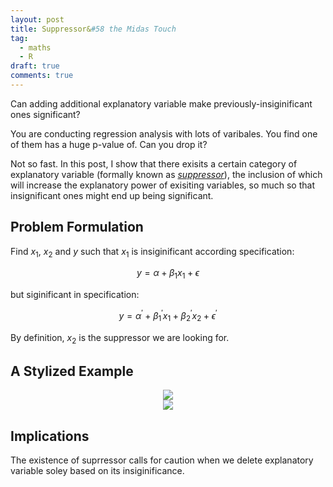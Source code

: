 ```yaml
---
layout: post
title: Suppressor&#58 the Midas Touch
tag:
  - maths
  - R
draft: true
comments: true
---
```

Can adding additional explanatory variable make previously-insiginificant ones significant?

You are conducting regression analysis with lots of varibales. You find one of them has a huge p-value of. Can you drop it?

Not so fast. In this post, I show that there exisits a certain category of explanatory variable (formally known as [*suppressor*](https://en.wikipedia.org/wiki/Mediation_(statistics)#Other_third_variables)), the inclusion of which will increase the explanatory power of exisiting variables, so much so that insignificant ones might end up being significant.

## Problem Formulation
Find $x_1$, $x_2$ and $y$ such that $x_1$ is insiginificant according specification:

$$ y = \alpha + \beta_1 x_1 + \epsilon $$

but siginificant in specification:

$$ y = \alpha ^ \prime + \beta_1 ^ \prime x_1 + \beta_{ 2 } ^ \prime x_2 + \epsilon ^ \prime $$

By definition, $x_2$ is the suppressor we are looking for.

## A Stylized Example

<div align="center">
  <img src="https://shawenyao.github.io/R/output/suppressor/plot1.svg" />
</div>

<div align="center">
  <img src="https://shawenyao.github.io/R/output/suppressor/plot2.svg" />
</div>


## Implications
The existence of suprressor calls for caution when we delete explanatory variable soley based on its insiginificance. 

